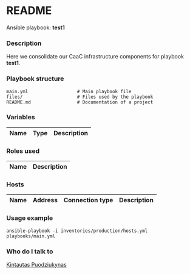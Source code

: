 # README #

Ansible playbook:  **test1** 

### Description ###

Here we consolidate our CaaC infrastructure components for playbook **test1**.

### Playbook structure ###

```
main.yml                  # Main playbook file
files/                    # Files used by the playbook
README.md                 # Documentation of a project
```

### Variables ###

| Name | Type | Description  |
|---|---|---|

### Roles used ###

| Name | Description  |
|---|---|

### Hosts ###

| Name | Address | Connection type | Description  |
|---|---|---|---|


### Usage example ###

```ansible-playbook -i inventories/production/hosts.yml playbooks/main.yml```

### Who do I talk to ###

[Kintautas Puodziukynas](mailto:kintautas@gmail.com)